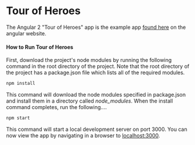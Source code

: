 # Tour of Heroes

The Angular 2 "Tour of Heroes" app is the example app [found here](https://angular.io/docs/ts/latest/tutorial/) on the angular website. 

#### How to Run Tour of Heroes

First, download the project's node modules by running the following command in the root directory of the project.  Note that the root directory of the project has a package.json file which lists all of the required modules.

```sh
npm install
```  

This command will download the node modules specified in package.json and install them in a directory called _node_modules_.  When the install command completes, run the following.... 

```sh
npm start
```

This command will start a local development server on port 3000.  You can now view the app by navigating in a browser to [localhost:3000](http://localhost:3000). 
